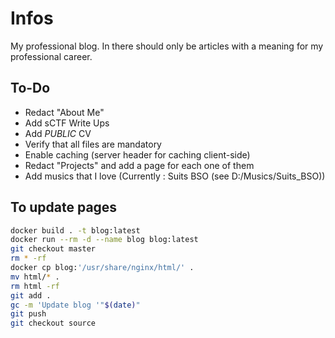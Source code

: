 # Infos

My professional blog. In there should only be articles with a meaning for my professional career.

## To-Do

- Redact "About Me"
- Add sCTF Write Ups
- Add *PUBLIC* CV
- Verify that all files are mandatory
- Enable caching (server header for caching client-side)
- Redact "Projects" and add a page for each one of them
- Add musics that I love (Currently : Suits BSO (see D:/Musics/Suits_BSO))

## To update pages

```bash
docker build . -t blog:latest
docker run --rm -d --name blog blog:latest
git checkout master
rm * -rf
docker cp blog:'/usr/share/nginx/html/' .
mv html/* .
rm html -rf
git add .
gc -m 'Update blog '"$(date)"
git push
git checkout source
```
